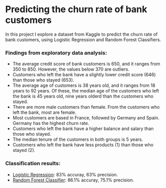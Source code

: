 # Predicting the churn rate of bank customers

In this project I explore a dataset from Kaggle to predict the churn rate of bank customers, using Logistic Regression and Random Forest Classifiers.

### Findings from exploratory data analysis:
- The average credit score of bank customers is 650, and it ranges from 350 to 850. However, the values below 370 are outliers.
- Customers who left the bank have a slightly lower credit score (646) than those who stayed (653).
- The average age of customers is 38 years old, and it ranges from 18 years to 92 years. Of these, the median age of the customers who left the bank is 45 years old, nine years olderd than the customers who stayed. 
- There are more male customers than female. From the customers who left the bank, most are female.
- Most customers are based in France, followed by Germany and Spain. Germany has the highest churn rate.
- Customers who left the bank have a higher balance and salary than those who stayed.
- The median tenure of the customers in both groups is 5 years.
- Customers who left the bank have less products (1) than those who stayed (2).

### Classification results:
- [Logistic Regression](https://github.com/lorenanda/customer-churn-prediction/blob/master/churnrate_logreg.ipynb): 83% accuray, 63% precision.
- [Random Forest Classifier](https://github.com/lorenanda/customer-churn-prediction/blob/master/churnrate_randomforest.ipynb): 86.1% accuray, 75.1% precision.
